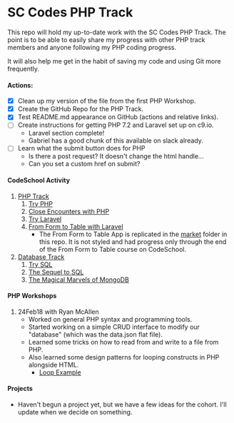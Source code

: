 # SC Codes PHP Track

This repo will hold my up-to-date work with the SC Codes PHP Track.
The point is to be able to easily share my progress with other PHP track members and anyone following my PHP coding progress.

It will also help me get in the habit of saving my code and using Git more frequently.

[//]: # (Add Table of Contents if this page gets too long.)

#### Actions:
- [x] Clean up my version of the file from the first PHP Workshop.
- [x] Create the GitHub Repo for the PHP Track.
- [x] Test README.md appearance on GitHub (actions and relative links).
- [ ] Create instructions for getting PHP 7.2 and Laravel set up on c9.io.
    * Laravel section complete!
    * Gabriel has a good chunk of this available on slack already.
- [ ] Learn what the submit button does for PHP
    * Is there a post request? It doesn't change the html handle...
    * Can you set a custom href on submit?

#### CodeSchool Activity
1. [PHP Track](https://www.codeschool.com/learn/php)
    1. [Try PHP](https://www.codeschool.com/courses/try-php)
    2. [Close Encounters with PHP](https://www.codeschool.com/courses/close-encounters-with-php)
    3. [Try Laravel](https://www.codeschool.com/courses/try-laravel)
    4. [From Form to Table with Laravel](https://www.codeschool.com/courses/try-laravel)
        * The From Form to Table App is replicated in the [market](market/) folder in this repo. It is not styled and had progress only through the end of the From Form to Table course on CodeSchool.
2. [Database Track](https://www.codeschool.com/learn/database)
    1. [Try SQL](https://www.codeschool.com/courses/try-sql)
    2. [The Sequel to SQL](https://www.codeschool.com/courses/the-sequel-to-sql)
    3. [The Magical Marvels of MongoDB](https://www.codeschool.com/courses/the-magical-marvels-of-mongodb)

#### PHP Workshops
1. 24Feb18 with Ryan McAllen
    * Worked on general PHP syntax and programming tools.
    * Started working on a simple CRUD interface to modify our "database" (which was the data.json flat file).
    * Learned some tricks on how to read from and write to a file from PHP.
    * Also learned some design patterns for looping constructs in PHP alongside HTML. 
        * [Loop Example](php-workshop-1/loopingexample.php)

#### Projects
* Haven't begun a project yet, but we have a few ideas for the cohort. I'll update when we decide on something.